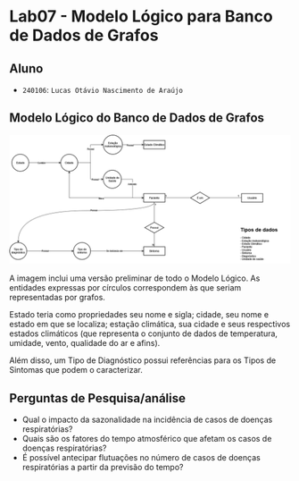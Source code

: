 # Lab07 - Modelo Lógico para Banco de Dados de Grafos

## Aluno
* `240106`: `Lucas Otávio Nascimento de Araújo`

## Modelo Lógico do Banco de Dados de Grafos

![Diagrama de Orquestração](images/modelo-logico-grafos.png)

A imagem inclui uma versão preliminar de todo o Modelo Lógico. As entidades expressas por círculos correspondem às que seriam representadas por grafos.

Estado teria como propriedades seu nome e sigla; cidade, seu nome e estado em que se localiza; estação climática, sua cidade e seus respectivos estados climáticos (que representa o conjunto de dados de temperatura, umidade, vento, qualidade do ar e afins).

Além disso, um Tipo de Diagnóstico possui referências para os Tipos de Sintomas que podem o caracterizar.

## Perguntas de Pesquisa/análise

* Qual o impacto da sazonalidade na incidência de casos de doenças respiratórias?
* Quais são os fatores do tempo atmosférico que afetam os casos de doenças respiratórias?
* É possível antecipar flutuações no número de casos de doenças respiratórias a partir da previsão do tempo?
